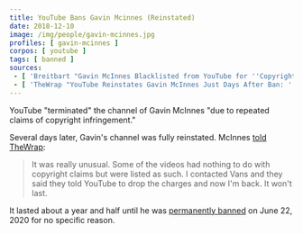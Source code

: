 ```yaml
---
title: YouTube Bans Gavin Mcinnes (Reinstated)
date: 2018-12-10
image: /img/people/gavin-mcinnes.jpg
profiles: [ gavin-mcinnes ]
corpos: [ youtube ]
tags: [ banned ]
sources:
 - [ 'Breitbart "Gavin McInnes Blacklisted from YouTube for ''Copyright Infringement''" (10 Dec 2018)', 'archive.is/Z4csx' ]
 - [ 'TheWrap "YouTube Reinstates Gavin McInnes Just Days After Ban: ''I''m Back, It Won''t Last''" by Jon Levine (13 Dec 2018)', 'archive.is/HQxqb' ]
---
```


YouTube "terminated" the channel of Gavin McInnes "due to repeated claims of
copyright infringement."

Several days later, Gavin's channel was fully reinstated. McInnes [told
TheWrap](http://archive.is/HQxqb#selection-597.1-597.252):
> It was really unusual. Some of the videos had nothing to do with copyright
> claims but were listed as such. I contacted Vans and they said they told
> YouTube to drop the charges and now I'm back. It won't last.

It lasted about a year and half until he was [permanently
banned](/e/youtube-bans-gavin-mcinnes/) on June 22, 2020 for no specific
reason.
